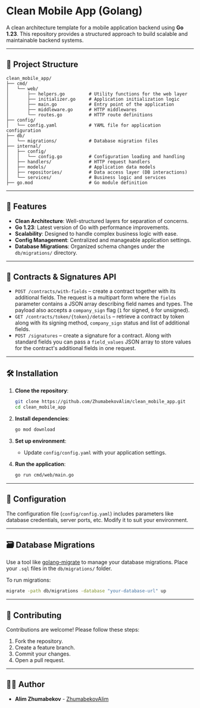 # Clean Mobile App (Golang)

A clean architecture template for a mobile application backend using **Go 1.23**. This repository provides a structured approach to build scalable and maintainable backend systems.

---

## 📂 Project Structure

```
clean_mobile_app/
├── cmd/
│   └── web/
│       ├── helpers.go         # Utility functions for the web layer
│       ├── initializer.go     # Application initialization logic
│       ├── main.go            # Entry point of the application
│       ├── middleware.go      # HTTP middlewares
│       └── routes.go          # HTTP route definitions
├── config/
│   └── config.yaml            # YAML file for application configuration
├── db/
│   └── migrations/            # Database migration files
├── internal/
│   ├── config/
│   │   └── config.go          # Configuration loading and handling
│   ├── handlers/              # HTTP request handlers
│   ├── models/                # Application data models
│   ├── repositories/          # Data access layer (DB interactions)
│   └── services/              # Business logic and services
├── go.mod                     # Go module definition
```

---

## 🚀 Features

- **Clean Architecture**: Well-structured layers for separation of concerns.
- **Go 1.23**: Latest version of Go with performance improvements.
- **Scalability**: Designed to handle complex business logic with ease.
- **Config Management**: Centralized and manageable application settings.
- **Database Migrations**: Organized schema changes under the `db/migrations/` directory.

---

## 📑 Contracts & Signatures API

* `POST /contracts/with-fields` – create a contract together with its additional fields. The request is a multipart form where the `fields` parameter contains a JSON array describing field names and types. The payload also accepts a `company_sign` flag (`1` for signed, `0` for unsigned).
* `GET /contracts/token/{token}/details` – retrieve a contract by token along with its signing method, `company_sign` status and list of additional fields.
* `POST /signatures` – create a signature for a contract. Along with standard fields you can pass a `field_values` JSON array to store values for the contract's additional fields in one request.

---

## 🛠️ Installation

1. **Clone the repository**:
   ```bash
   git clone https://github.com/ZhumabekovAlim/clean_mobile_app.git
   cd clean_mobile_app
   ```

2. **Install dependencies**:
   ```bash
   go mod download
   ```

3. **Set up environment**:
   - Update `config/config.yaml` with your application settings.

4. **Run the application**:
   ```bash
   go run cmd/web/main.go
   ```

---

## 🔧 Configuration

The configuration file (`config/config.yaml`) includes parameters like database credentials, server ports, etc. Modify it to suit your environment.

---

## 🗃️ Database Migrations

Use a tool like [golang-migrate](https://github.com/golang-migrate/migrate) to manage your database migrations. Place your `.sql` files in the `db/migrations/` folder.

To run migrations:
```bash
migrate -path db/migrations -database "your-database-url" up
```

---

## 🤝 Contributing

Contributions are welcome! Please follow these steps:
1. Fork the repository.
2. Create a feature branch.
3. Commit your changes.
4. Open a pull request.


---

## 👨‍💻 Author

- **Alim Zhumabekov** - [ZhumabekovAlim](https://github.com/ZhumabekovAlim)


